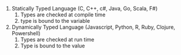 1. Statically Typed Language (C, C++, c#, Java, Go, Scala, F#)
   1. Types are checked at compile time
   2. type is bound to the variable
2. Dynamically Typed Language (Javascript, Python, R, Ruby, Clojure, Powershell)
   1. Types are checked at run time
   2. Type is bound to the value
   
   

